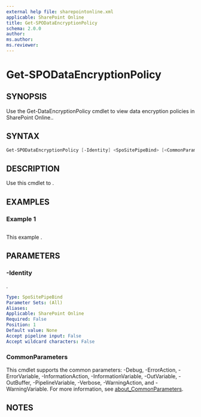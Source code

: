 ```yaml
---
external help file: sharepointonline.xml
applicable: SharePoint Online
title: Get-SPODataEncryptionPolicy
schema: 2.0.0
author: 
ms.author: 
ms.reviewer:
---
```


# Get-SPODataEncryptionPolicy

## SYNOPSIS

Use the Get-DataEncryptionPolicy cmdlet to view data encryption policies in SharePoint Online..

## SYNTAX

```powershell
Get-SPODataEncryptionPolicy [-Identity] <SpoSitePipeBind> [<CommonParameters>]
```

## DESCRIPTION
Use this cmdlet to .

## EXAMPLES

### Example 1

```powershell

```

This example .

## PARAMETERS

### -Identity

.

```yaml
Type: SpoSitePipeBind
Parameter Sets: (All)
Aliases: 
Applicable: SharePoint Online
Required: False
Position: 1
Default value: None
Accept pipeline input: False
Accept wildcard characters: False
```

### CommonParameters

This cmdlet supports the common parameters: -Debug, -ErrorAction, -ErrorVariable, -InformationAction, -InformationVariable, -OutVariable, -OutBuffer, -PipelineVariable, -Verbose, -WarningAction, and -WarningVariable. For more information, see [about_CommonParameters](https://go.microsoft.com/fwlink/p/?LinkID=113216).

## NOTES
